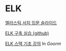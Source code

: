 # ELK

[엘라스틱 서치 입문 슬라이드](https://www.slideshare.net/seunghyuneom/elastic-search-52724188)

[ELK 구축 실습 \(github\)](https://github.com/higee/elastic) 

[ELK 스택 기초 강의](https://edu.goorm.io/lecture/4013/elk-%EC%8A%A4%ED%83%9D-elasticsearch-logstash-kibana-%EA%B3%BC-%EB%8D%B0%EC%9D%B4%ED%84%B0-%EB%B6%84%EC%84%9D) In _Goorm_

